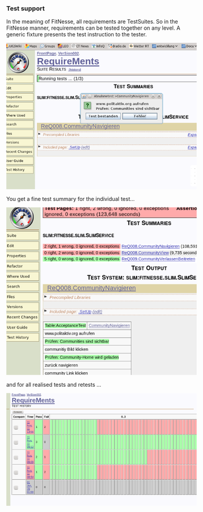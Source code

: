 ### Test support
In the meaning of FitNesse, all requirements are TestSuites. So in the FitNesse manner, requirements can be tested together on any level. A generic fixture presents the test instruction to the tester.

![Figure 12: Semi-automatic test support][test1]

[test1]: https://raw.githubusercontent.com/DomainDrivenArchitecture/ddaArchitecture/requirements/images/FitnesseTestunterstuetzung1.png "Figure 12: Semi-automatic test support"

You get a fine test summary for the individual test...

![Figure 13: several acceptance tests summarised in a suite][test2]

[test2]: https://raw.githubusercontent.com/DomainDrivenArchitecture/ddaArchitecture/requirements/images/FitnesseTestunterstuetzung2.png "Figure 13: several acceptance tests summarised in a suite"

and for all realised tests and retests ...

![Figure 14: A historical overview over the last test procedures][test3]

[test3]: https://raw.githubusercontent.com/DomainDrivenArchitecture/ddaArchitecture/requirements/images/FitnesseTestunterstuetzung3.png "Figure 14: A historical overview over the last test procedures"
